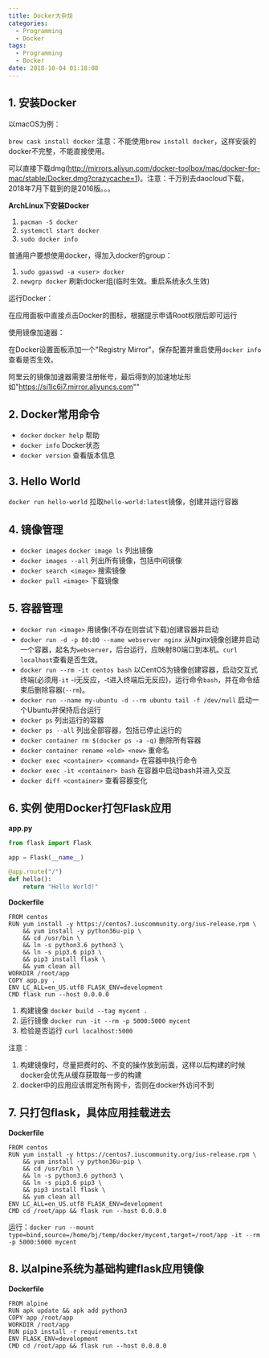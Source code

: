 ```yaml
---
title: Docker大杂烩
categories:
  - Programming
  - Docker
tags:
  - Programming
  - Docker
date: 2018-10-04 01:18:08
---
```


## 1. 安装Docker

以macOS为例：

`brew cask install docker` 注意：不能使用`brew install docker`，这样安装的docker不完整，不能直接使用。

可以直接下载dmg(http://mirrors.aliyun.com/docker-toolbox/mac/docker-for-mac/stable/Docker.dmg?crazycache=1)。注意：千万别去daocloud下载，2018年7月下载到的是2016版。。。

**ArchLinux下安装Docker**

1. `pacman -S docker`
2. `systemctl start docker`
3. `sudo docker info`

普通用户要想使用docker，得加入docker的group：

1. `sudo gpasswd -a <user> docker`
2. `newgrp docker` 刷新docker组(临时生效。重启系统永久生效)

运行Docker：

在应用面板中直接点击Docker的图标，根据提示申请Root权限后即可运行

使用镜像加速器：

在Docker设置面板添加一个"Registry Mirror"，保存配置并重启使用`docker info`查看是否生效。

阿里云的镜像加速器需要注册帐号，最后得到的加速地址形如"https://si1lc6i7.mirror.aliyuncs.com""

## 2. Docker常用命令

- `docker` `docker help` 帮助
- `docker info` Docker状态
- `docker version` 查看版本信息

## 3. Hello World

`docker run hello-world` 拉取`hello-world:latest`镜像，创建并运行容器

## 4. 镜像管理

- `docker images` `docker image ls` 列出镜像
- `docker images --all` 列出所有镜像，包括中间镜像
- `docker search <image>` 搜索镜像
- `docker pull <image>` 下载镜像

## 5. 容器管理

- `docker run <image>` 用镜像(不存在则尝试下载)创建容器并启动
- `docker run -d -p 80:80 --name webserver nginx` 从Nginx镜像创建并启动一个容器，起名为`webserver`，后台运行，应映射80端口到本机。`curl localhost`查看是否生效。
- `docker run --rm -it centos bash` 以CentOS为镜像创建容器，启动交互式终端(必须用`-it` -i无反应，-t进入终端后无反应)，运行命令`bash`，并在命令结束后删除容器(`--rm`)。
- `docker run --name my-ubuntu -d --rm ubuntu tail -f /dev/null` 启动一个Ubuntu并保持后台运行
- `docker ps` 列出运行的容器
- `docker ps --all` 列出全部容器，包括已停止运行的
- `docker container rm $(docker ps -a -q)` 删除所有容器
- `docker container rename <old> <new>` 重命名
- `docker exec <container> <command>` 在容器中执行命令
- `docker exec -it <container> bash` 在容器中启动bash并进入交互
- `docker diff <container>` 查看容器变化

## 6. 实例 使用Docker打包Flask应用

**app.py**

```python
from flask import Flask

app = Flask(__name__)

@app.route("/")
def hello():
    return "Hello World!"
```

**Dockerfile**

```docker
FROM centos
RUN yum install -y https://centos7.iuscommunity.org/ius-release.rpm \
    && yum install -y python36u-pip \
    && cd /usr/bin \
    && ln -s python3.6 python3 \
    && ln -s pip3.6 pip3 \
    && pip3 install flask \
    && yum clean all
WORKDIR /root/app
COPY app.py .
ENV LC_ALL=en_US.utf8 FLASK_ENV=development
CMD flask run --host 0.0.0.0
```

1. 构建镜像 `docker build --tag mycent .
`
2. 运行镜像 `docker run -it --rm -p 5000:5000 mycent
`
3. 检验是否运行 `curl localhost:5000`

注意：

1. 构建镜像时，尽量把费时的、不变的操作放到前面，这样以后构建的时候docker会优先从缓存获取每一步的构建
2. docker中的应用应该绑定所有网卡，否则在docker外访问不到

## 7. 只打包flask，具体应用挂载进去

**Dockerfile**

```docker
FROM centos
RUN yum install -y https://centos7.iuscommunity.org/ius-release.rpm \
    && yum install -y python36u-pip \
    && cd /usr/bin \
    && ln -s python3.6 python3 \
    && ln -s pip3.6 pip3 \
    && pip3 install flask \
    && yum clean all
ENV LC_ALL=en_US.utf8 FLASK_ENV=development
CMD cd /root/app && flask run --host 0.0.0.0
```
运行：`docker run --mount type=bind,source=/home/bj/temp/docker/mycent,target=/root/app -it --rm -p 5000:5000 mycent`

## 8. 以alpine系统为基础构建flask应用镜像

**Dockerfile**
```docker
FROM alpine
RUN apk update && apk add python3
COPY app /root/app
WORKDIR /root/app
RUN pip3 install -r requirements.txt
ENV FLASK_ENV=development
CMD cd /root/app && flask run --host 0.0.0.0
```
